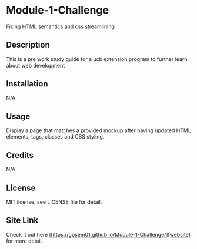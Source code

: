 # Module-1-Challenge
Fixing HTML semantics and css streamlining

## Description

This is a pre work study guide for a ucb extension program to further learn about web development

## Installation

N/A

## Usage
Display a page that matches a provided mockup after having updated HTML elements, tags, classes and CSS styling.

## Credits

N/A

## License

MIT license, see LICENSE file for detail.

## Site Link
Check it out here [https://gosem01.github.io/Module-1-Challenge/][website] for more detail.
